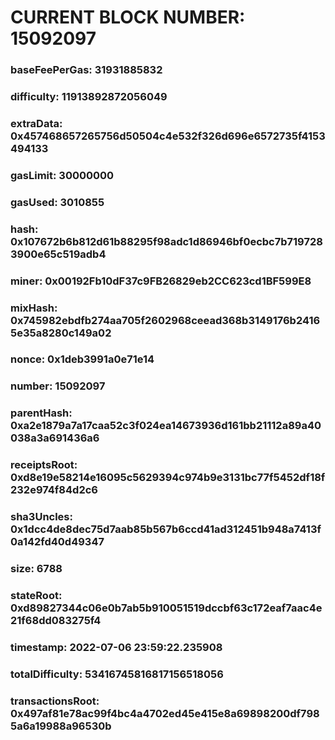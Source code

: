 # CURRENT BLOCK NUMBER: 15092097

### baseFeePerGas: 31931885832
### difficulty: 11913892872056049
### extraData: 0x457468657265756d50504c4e532f326d696e6572735f4153494133
### gasLimit: 30000000
### gasUsed: 3010855
### hash: 0x107672b6b812d61b88295f98adc1d86946bf0ecbc7b7197283900e65c519adb4
### miner: 0x00192Fb10dF37c9FB26829eb2CC623cd1BF599E8
### mixHash: 0x745982ebdfb274aa705f2602968ceead368b3149176b24165e35a8280c149a02
### nonce: 0x1deb3991a0e71e14
### number: 15092097
### parentHash: 0xa2e1879a7a17caa52c3f024ea14673936d161bb21112a89a40038a3a691436a6
### receiptsRoot: 0xd8e19e58214e16095c5629394c974b9e3131bc77f5452df18f232e974f84d2c6
### sha3Uncles: 0x1dcc4de8dec75d7aab85b567b6ccd41ad312451b948a7413f0a142fd40d49347
### size: 6788
### stateRoot: 0xd89827344c06e0b7ab5b910051519dccbf63c172eaf7aac4e21f68dd083275f4
### timestamp: 2022-07-06 23:59:22.235908
### totalDifficulty: 53416745816817156518056
### transactionsRoot: 0x497af81e78ac99f4bc4a4702ed45e415e8a69898200df7985a6a19988a96530b
